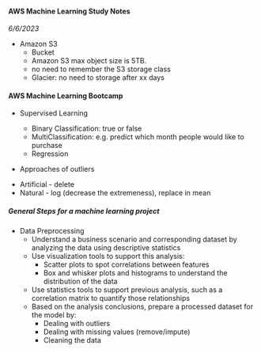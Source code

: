 #### AWS Machine Learning Study Notes
*6/6/2023* <br/>
* Amazon S3
  - Bucket
  - Amazon S3 max object size is 5TB. 
  - no need to remember the S3 storage class
  - Glacier: no need to storage after xx days

#### AWS Machine Learning Bootcamp
* Supervised Learning
  - Binary Classification: true or false
  - MultiClassification: e.g. predict which month people would like to purchase
  - Regression

* Approaches of outliers
- Artificial - delete
- Natural - log (decrease the extremeness), replace in mean

##### General Steps for a machine learning project
* Data Preprocessing
  - Understand a business scenario and corresponding dataset by analyzing the data using descriptive statistics
  - Use visualization tools to support this analysis:
    - Scatter plots to spot correlations between features
    - Box and whisker plots and histograms to understand the distribution of the data
  - Use statistics tools to support previous analysis, such as a correlation matrix to quantify those relationships
  - Based on the analysis conclusions, prepare a processed dataset for the model by:
    - Dealing with outliers
    - Dealing with missing values (remove/impute)
    - Cleaning the data
